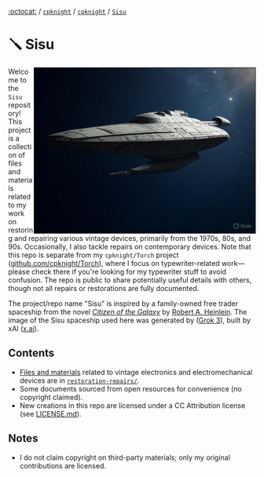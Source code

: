[:octocat:](https://github.com) / [`cpknight`](https://github.com/cpknight) / [`cpknight`](https://github.com/cpknight/projects) / [`Sisu`](/)

# :screwdriver: Sisu

<img src="meta/sisu-spaceship-by-grok.jpg" width="450" border="1" align="right" />

Welcome to the `Sisu` repository! This project is a collection of files and materials related to my work on restoring and repairing various vintage devices, primarily from the 1970s, 80s, and 90s. Occasionally, I also tackle repairs on contemporary devices. Note that this repo is separate from my `cpknight/Torch` project ([github.com/cpknight/Torch](https://github.com/cpknight/Torch)), where I focus on typewriter-related work—please check there if you're looking for my typewriter stuff to avoid confusion. The repo is public to share potentially useful details with others, though not all repairs or restorations are fully documented.

The project/repo name "Sisu" is inspired by a family-owned free trader spaceship from the novel [*Citizen of the Galaxy*](https://openlibrary.org/works/OL59679W/Citizen_of_the_Galaxy?edition=key%3A/books/OL10683415M) by [Robert A. Heinlein](https://openlibrary.org/authors/OL28641A/Robert_A._Heinlein). The image of the Sisu spaceship used here was generated by ([Grok 3](https://grok.com)), built by xAI ([x.ai](https://x.ai)).

## Contents
- [Files and materials](restoration-repairs/) related to vintage electronics and electromechanical devices are in [`restoration-repairs/`](restorations-repairs/).
- Some documents sourced from open resources for convenience (no copyright claimed).
- New creations in this repo are licensed under a CC Attribution license (see [LICENSE.md](license.md)).

## Notes
- I do not claim copyright on third-party materials; only my original contributions are licensed.
